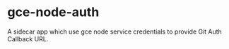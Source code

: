 # gce-node-auth
A sidecar app which use gce node service credentials to provide Git Auth Callback URL.
